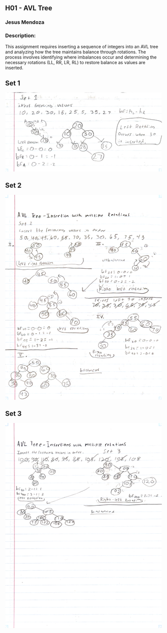 ## H01 - AVL Tree
### Jesus Mendoza

### Description:

This assignment requires inserting a sequence of integers into an AVL tree and analyzing how the tree maintains balance through rotations. The process involves identifying where imbalances occur and determining the necessary rotations (LL, RR, LR, RL) to restore balance as values are inserted.

## Set 1
<img src="avlHW4pg1.jpg" alt="AVL Tree Page 1" style="width: 600px;"/>

## Set 2
<img src="avlHW4pg2.jpg" alt="AVL Tree Page 1" style="width: 600px;"/>

## Set 3
<img src="avlHW4pg3.jpg" alt="AVL Tree Page 1" style="width: 600px;"/>

